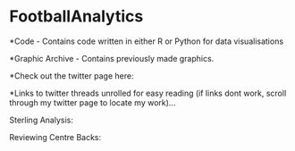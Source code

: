 # FootballAnalytics


*Code - Contains code written in either R or Python for data visualisations

*Graphic Archive - Contains previously made graphics.

*Check out the twitter page here:

*Links to twitter threads unrolled for easy reading (if links dont work, scroll through my twitter page to locate my work)...

Sterling Analysis:

Reviewing Centre Backs:
